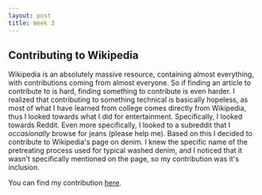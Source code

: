 ```yaml
---
layout: post
title: Week 3
---
```


## Contributing to Wikipedia

Wikipedia is an absolutely massive resource, containing almost everything, with contributions coming from almost everyone. So if finding an article to contribute to is hard, finding something to contribute is even harder. I realized that contributing to something technical is basically hopeless, as most of what I have learned from college comes directly from Wikipedia, thus I looked towards what I did for entertainment. Specifically, I looked towards Reddit. Even more specifically, I looked to a subreddit that I *occasionally* browse for jeans (please help me). Based on this I decided to contribute to Wikipedia's page on denim. I knew the specific name of the pretreating process used for typical washed denim, and I noticed that it wasn't specifically mentioned on the page, so my contribution was it's inclusion. 

You can find my contribution [here](https://en.wikipedia.org/wiki/Special:Contributions/KeepItRealCatfish).
